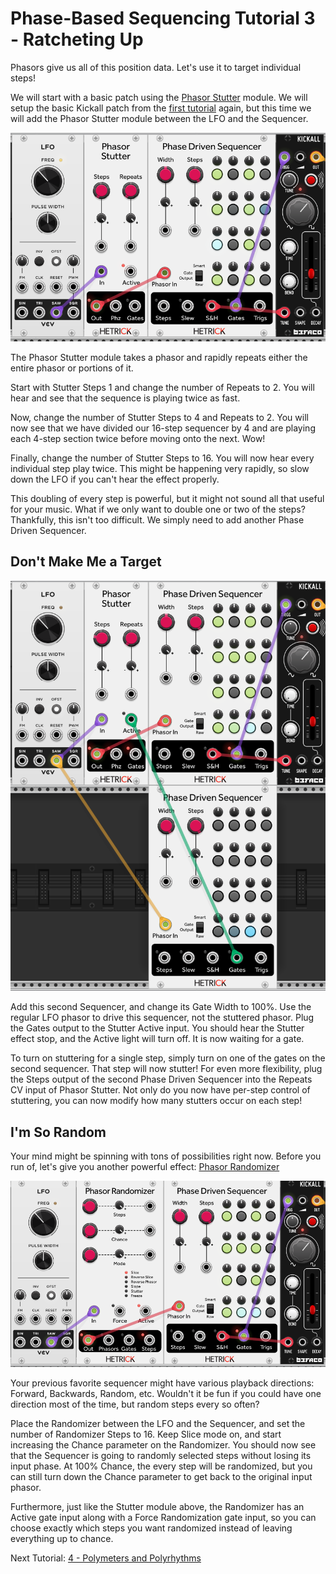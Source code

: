 # Phase-Based Sequencing Tutorial 3 - Ratcheting Up

Phasors give us all of this position data. Let's use it to target individual steps!

We will start with a basic patch using the [Phasor Stutter](../../Modules/PhasorStutter.md) module. We will setup the basic Kickall patch from the [first tutorial](./1-FirstSteps.md) again, but this time we will add the Phasor Stutter module between the LFO and the Sequencer.

![Stutter](./Stutter.png)

The Phasor Stutter module takes a phasor and rapidly repeats either the entire phasor or portions of it.

Start with Stutter Steps 1 and change the number of Repeats to 2. You will hear and see that the sequence is playing twice as fast.

Now, change the number of Stutter Steps to 4 and Repeats to 2. You will now see that we have divided our 16-step sequencer by 4 and are playing each 4-step section twice before moving onto the next. Wow!

Finally, change the number of Stutter Steps to 16. You will now hear every individual step play twice. This might be happening very rapidly, so slow down the LFO if you can't hear the effect properly.

This doubling of every step is powerful, but it might not sound all that useful for your music. What if we only want to double one or two of the steps? Thankfully, this isn't too difficult. We simply need to add another Phase Driven Sequencer.

## Don't Make Me a Target

![Stutter Seq](./StutterSeq.png)

Add this second Sequencer, and change its Gate Width to 100%. Use the regular LFO phasor to drive this sequencer, not the stuttered phasor. Plug the Gates output to the Stutter Active input. You should hear the Stutter effect stop, and the Active light will turn off. It is now waiting for a gate.

To turn on stuttering for a single step, simply turn on one of the gates on the second sequencer. That step will now stutter! For even more flexibility, plug the Steps output of the second Phase Driven Sequencer into the Repeats CV input of Phasor Stutter. Not only do you now have per-step control of stuttering, you can now modify how many stutters occur on each step!

## I'm So Random

Your mind might be spinning with tons of possibilities right now. Before you run of, let's give you another powerful effect: [Phasor Randomizer](../../Modules/PhasorRandom.md)

![PhasorRandom](./Random.png)

Your previous favorite sequencer might have various playback directions: Forward, Backwards, Random, etc. Wouldn't it be fun if you could have one direction most of the time, but random steps every so often?

Place the Randomizer between the LFO and the Sequencer, and set the number of Randomizer Steps to 16. Keep Slice mode on, and start increasing the Chance parameter on the Randomizer. You should now see that the Sequencer is going to randomly selected steps without losing its input phase. At 100% Chance, the every step will be randomized, but you can still turn down the Chance parameter to get back to the original input phasor.

Furthermore, just like the Stutter module above, the Randomizer has an Active gate input along with a Force Randomization gate input, so you can choose exactly which steps you want randomized instead of leaving everything up to chance.

Next Tutorial: [4 - Polymeters and Polyrhythms](./4-PolymeterPolyrhythm.md)